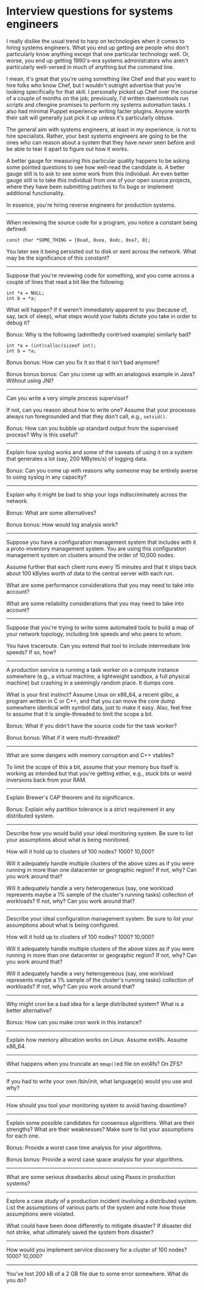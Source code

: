 # Interview questions for systems engineers

I really dislike the usual trend to harp on technologies when it comes
to hiring systems engineers. What you end up getting are people who
don't particularly know anything except that one particular technology
well. Or, worse, you end up getting 1990's-era systems administrators
who aren't particularly well-versed in much of anything but the command
line.

I mean, it's great that you're using something like Chef and that you
want to hire folks who know Chef, but I wouldn't outright advertise that
you're looking specifically for that skill. I personally picked up Chef
over the course of a couple of months on the job; previously, I'd
written daemontools run scripts and cfengine promises to perform my
systems automation tasks. I also had minimal Puppet experience writing
facter plugins. Anyone worth their salt will generally just pick it up
unless it's particularly obtuse.

The general aim with systems engineers, at least in my experience, is
not to hire specialists. Rather, your best systems engineers are going
to be the ones who can reason about a system that they have _never_ seen
before and be able to tear it apart to figure out how it works.

A better gauge for measuring this particular quality happens to be
asking some pointed questions to see how well-read the candidate is. A
better gauge still is to ask to see some work from this individual. An
even better gauge still is to take this individual from one of your open
source projects, where they have been submitting patches to fix bugs or
implement additional functionality.

In essence, you're hiring reverse engineers for production systems.

- - -

When reviewing the source code for a program, you notice a constant
being defined:

	const char *SOME_THING = {0xad, 0xea, 0xdc, 0xa7, 0};

You later see it being persisted out to disk or sent across the network.
What may be the significance of this constant?

- - -

Suppose that you're reviewing code for something, and you come across a
couple of lines that read a bit like the following:

	int *a = NULL;
	int b = *a;

What will happen? If it weren't immediately apparent to you (because of,
say, lack of sleep), what steps would your habits dictate you take in
order to debug it?

Bonus: Why is the following (admittedly contrived example) similarly
bad?

	int *a = (int)calloc(sizeof int);
	int b = *a;

Bonus bonus: How can you fix it so that it isn't bad anymore?

Bonus bonus bonus: Can you come up with an analogous example in Java?
Without using JNI?

- - -

Can you write a very simple process supervisor?

If not, can you reason about how to write one? Assume that your
processes always run foregrounded and that they don't call, e.g.,
`setsid()`.

Bonus: How can you bubble up standard output from the supervised
process? Why is this useful?

- - -

Explain how syslog works and some of the caveats of using it on a system
that generates a lot (say, 200 MBytes/s) of logging data.

Bonus: Can you come up with reasons why someone may be entirely averse
to using syslog in any capacity?

- - -

Explain why it might be bad to ship your logs indiscriminately across
the network.

Bonus: What are some alternatives?

Bonus bonus: How would log analysis work?

- - -

Suppose you have a configuration management system that includes with it
a proto-inventory management system. You are using this configuration
management system on clusters around the order of 10,000 nodes.

Assume further that each client runs every 15 minutes and that it ships
back about 100 kBytes worth of data to the central server with each run.

What are some performance considerations that you may need to take into
account?

What are some reliability considerations that you may need to take into
account?

- - -

Suppose that you're trying to write some automated tools to build a map
of your network topology, including link speeds and who peers to whom.

You have traceroute. Can you extend that tool to include intermediate
link speeds? If so, how?

- - -

A production service is running a task worker on a compute instance
somewhere (e.g., a virtual machine, a lightweight sandbox, a full
physical machine) but crashing in a seemingly random place. It dumps
core.

What is your first instinct? Assume Linux on x86_64, a recent glibc, a
program written in C or C++, and that you can move the core dump
somewhere identical with symbol data, just to make it easy. Also, feel
free to assume that it is single-threaded to limit the scope a bit.

Bonus: What if you didn't have the source code for the task worker?

Bonus bonus: What if it were multi-threaded?

- - -

What are some dangers with memory corruption and C++ vtables?

To limit the scope of this a bit, assume that your memory bus itself is
working as intended but that you're getting either, e.g., stuck bits or
weird inversions back from your RAM.

- - -

Explain Brewer's CAP theorem and its significance.

Bonus: Explain why partition tolerance is a strict requirement in any
distributed system.

- - -

Describe how you would build your ideal monitoring system. Be sure to
list your assumptions about what is being monitored.

How will it hold up to clusters of 100 nodes? 1000? 10,000?

Will it adequately handle multiple clusters of the above sizes as if you
were running in more than one datacenter or geographic region? If not,
why? Can you work around that?

Will it adequately handle a very heterogeneous (say, one workload
represents maybe a 1% sample of the cluster's running tasks) collection
of workloads? If not, why? Can you work around that?

- - -

Describe your ideal configuration management system. Be sure to list
your assumptions about what is being configured.

How will it hold up to clusters of 100 nodes? 1000? 10,000?

Will it adequately handle multiple clusters of the above sizes as if you
were running in more than one datacenter or geographic region? If not,
why? Can you work around that?

Will it adequately handle a very heterogeneous (say, one workload
represents maybe a 1% sample of the cluster's running tasks) collection
of workloads? If not, why? Can you work around that?

- - -

Why might cron be a bad idea for a large distributed system? What is a
better alternative?

Bonus: How can you make cron work in this instance?

- - -

Explain how memory allocation works on Linux. Assume ext4fs. Assume
x86_64.

- - -

What happens when you truncate an `mmap()`ed file on ext4fs? On ZFS?

- - -

If you had to write your own /bin/init, what language(s) would you use
and why?

- - -

How should you tool your monitoring system to avoid having downtime?

- - -

Explain some possible candidates for consensus algorithms. What are
their strengths? What are their weaknesses? Make sure to list your
assumptions for each one.

Bonus: Provide a worst case time analysis for your algorithms.

Bonus bonus: Provide a worst case space analysis for your algorithms.

- - -

What are some serious drawbacks about using Paxos in production systems?

- - -

Explore a case study of a production incident involving a distributed
system. List the assumptions of various parts of the system and note how
those assumptions were violated.

What could have been done differently to mitigate disaster? If disaster
did not strike, what ultimately saved the system from disaster?

- - -

How would you implement service discovery for a cluster of 100 nodes?
1000? 10,000?

- - -

You've lost 200 kB of a 2 GB file due to some error somewhere. What do
you do?
